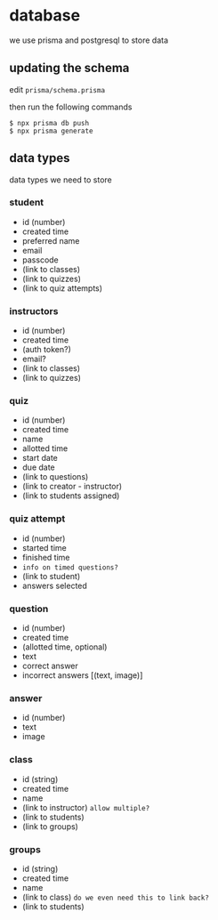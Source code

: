 # database

we use prisma and postgresql to store data

## updating the schema

edit `prisma/schema.prisma`

then run the following commands
```
$ npx prisma db push
$ npx prisma generate
```

## data types

data types we need to store

### student

- id (number)
- created time
- preferred name
- email
- passcode
- (link to classes)
- (link to quizzes)
- (link to quiz attempts)

### instructors

- id (number)
- created time
- (auth token?)
- email?
- (link to classes)
- (link to quizzes)

### quiz

- id (number)
- created time
- name
- allotted time
- start date
- due date
- (link to questions)
- (link to creator - instructor)
- (link to students assigned)

### quiz attempt

- id (number)
- started time
- finished time
- `info on timed questions?`
- (link to student)
- answers selected

### question

- id (number)
- created time
- (allotted time, optional)
- text
- correct answer
- incorrect answers [(text, image)]

### answer

- id (number)
- text
- image

### class

- id (string)
- created time
- name
- (link to instructor) `allow multiple?`
- (link to students)
- (link to groups)

### groups

- id (string)
- created time
- name
- (link to class) `do we even need this to link back?`
- (link to students)